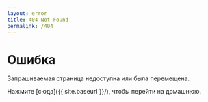 ```yaml
---
layout: error
title: 404 Not Found
permalink: /404
---
```


# Ошибка

Запрашиваемая страница недоступна или была перемещена.

Нажмите [сюда]({{ site.baseurl }}/), чтобы перейти на домашнюю.
